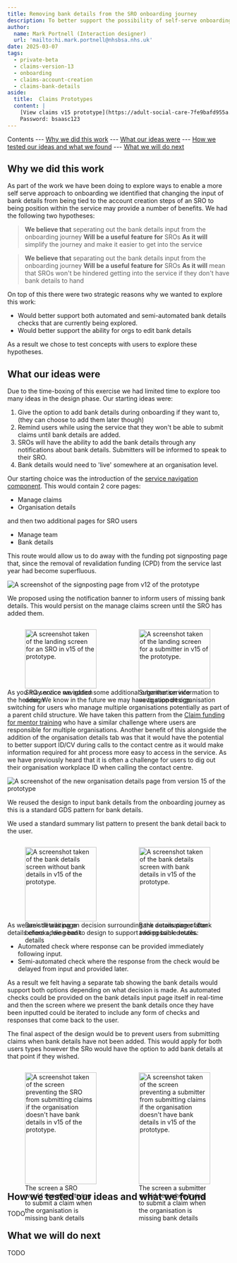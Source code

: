 ```yaml
---
title: Removing bank details from the SRO onboarding journey
description: To better support the possibility of self-serve onboarding and facilitate more automated bank details checks.
author:
  name: Mark Portnell (Interaction designer)
  url: 'mailto:hi.mark.portnell@nhsbsa.nhs.uk'
date: 2025-03-07
tags:
  - private-beta
  - claims-version-13
  - onboarding
  - claims-account-creation
  - claims-bank-details
aside:
  title:  Claims Prototypes
  content: |
    [View claims v15 prototype](https://adult-social-care-7fe9bafd955a.herokuapp.com/claims/prototypes/design/v15/) 
    Password: bsaasc123
---
```


Contents
--- [Why we did this work](#why-we-did-this-work)
--- [What our ideas were](#what-our-ideas-were)
--- [How we tested our ideas and what we found](#how-we-tested-our-ideas-and-what-we-found)
--- [What we will do next](#what-we-will-do-next)

## Why we did this work

As part of the work we have been doing to explore ways to enable a more self serve approach to onboarding we identified that changing the input of bank details from being tied to the account creation steps of an SRO to being position within the service may provide a number of benefits. We had the following two hypotheses:

>**We believe that** seperating out the bank details input from the onboarding journey
>**Will be a useful feature for** SROs
>**As it will** simplify the journey and make it easier to get into the service 

>**We believe that** separating out the bank details input from the onboarding journey
>**Will be a useful feature for** SROs
>**As it will** mean that SROs won't be hindered getting into the service if they don't have bank details to hand 

On top of this there were two strategic reasons why we wanted to explore this work:

- Would better support both automated and semi-automated bank details checks that are currently being explored.
- Would better support the ability for orgs to edit bank details

As a result we chose to test concepts with users to explore these hypotheses.

## What our ideas were

Due to the time-boxing of this exercise we had limited time to explore too many ideas in the design phase. Our starting ideas were:

1. Give the option to add bank details during onboarding if they want to, (they can choose to add them later though)
2. Remind users while using the service that they won't be able to submit claims until bank details are added.
3. SROs will have the ability to add the bank details through any notifications about bank details. Submitters will be informed to speak to their SRO.
4. Bank details would need to 'live' somewhere at an organisation level.

Our starting choice was the introduction of the [service navigation component](https://design-system.service.gov.uk/components/service-navigation/). This would contain 2 core pages:
- Manage claims
- Organisation details

and then two additional pages for SRO users
- Manage team
- Bank details

This route would allow us to do away with the funding pot signposting page that, since the removal of revalidation funding (CPD) from the service last year had become superfluous. 

![A screenshot of the signposting page from v12 of the prototype](signposting-page.png "Superfluous signposting page")

We proposed using the notification banner to inform users of missing bank details. This would persist on the manage claims screen until the SRO has added them. 

<div style="display: flex; flex-wrap: wrap; gap: 1rem;">
  <div style="flex: 1; max-width: 48%;">
  <figure>
    <img src="SRO-landing-screen.png" alt="A screenshot taken of the landing screen for an SRO in v15 of the prototype." style="width: 100%; height: auto;">
    <figcaption>SRO service navigation design</figcaption>
  </figure>
  </div>
  <div style="flex: 1; max-width: 48%;">
  <figure>
    <img src="submitter-landing-screen.png" alt="A screenshot taken of the landing screen for a submitter in v15 of the prototype." style="width: 100%; height: auto;">
    <figcaption>Submitter service navigation design.</figcaption>
  </figure>
  </div>
</div>

As you may notice we added some additional organisation information to the header. We know in the future we may have to support organisation switching for users who manage multiple organisations potentially as part of a parent child structure. We have taken this pattern from the [Claim funding for mentor training](https://itt-mentoring-beta-94341ca35a2c.herokuapp.com/) who have a similar challenge where users are responsible for multiple organisations. Another benefit of this alongside the addition of the organisation details tab was that it would have the potential to better support ID/CV during calls to the contact centre as it would make information required for aht process more easy to access in the service. As we have previously heard that it is often a challenge for users to dig out their organisation workplace ID when calling the contact centre.

![A screenshot of the new organisation details page from version 15 of the prototype](organisation-details.png "Organisation details page")

We reused the design to input bank details from the onboarding journey as this is a standard GDS pattern for bank details. 

We used a standard summary list pattern to present the bank detail back to the user.

<div style="display: flex; flex-wrap: wrap; gap: 1rem;">
  <div style="flex: 1; max-width: 48%;">
  <figure>
    <img src="empty-bank-details.png" alt="A screenshot taken of the bank details screen without bank details in v15 of the prototype." style="width: 100%; height: auto;">
    <figcaption>Bank details page before adding bank details</figcaption>
  </figure>
  </div>
  <div style="flex: 1; max-width: 48%;">
  <figure>
    <img src="full-bank-details.png" alt="A screenshot taken of the bank details screen with bank details in v15 of the prototype." style="width: 100%; height: auto;">
    <figcaption>Bank details pager after adding bank details.</figcaption>
  </figure>
  </div>
</div>

As we are still waiting on decision surrounding the automation of bank details checks, we need to design to support two possible routes:
- Automated check where response can be provided immediately following input.
- Semi-automated check where the response from the check would be delayed from input and provided later.

As a result we felt having a separate tab showing the bank details would support both options depending on what decision is made. As automated checks could be provided on the bank details input page itself in real-time and then the screen where we present the bank details once they have been inputted could be iterated to include any form of checks and responses that come back to the user.

The final aspect of the design would be to prevent users from submitting claims when bank details have not been added. This would apply for both users types however the SRo would have the option to add bank details at that point if they wished. 

<div style="display: flex; flex-wrap: wrap; gap: 1rem;">
  <div style="flex: 1; max-width: 48%;">
  <figure>
    <img src="SRO-missing-bank-details.png" alt="A screenshot taken of the screen preventing the SRO from submitting claims if the organisation doesn't have bank details in v15 of the prototype." style="width: 100%; height: auto;">
    <figcaption>The screen a SRO would see when trying to submit a claim when the organisation is missing bank details</figcaption>
  </figure>
  </div>
  <div style="flex: 1; max-width: 48%;">
  <figure>
    <img src="submitter-missing-bank-details.png" alt="A screenshot taken of the screen preventing a submitter from submitting claims if the organisation doesn't have bank details in v15 of the prototype." style="width: 100%; height: auto;">
    <figcaption>The screen a submitter would see when trying to submit a claim when the organisation is missing bank details</figcaption>
  </figure>
  </div>
</div>

## How we tested our ideas and what we found

TODO

## What we will do next

TODO